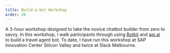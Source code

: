 ```yaml
---
title: Build-a-bot Workshop
order: 20
---
```


A 3-hour workshop designed to take the novice chatbot builder from zero to savvy. In this workshop, I walk participants
through using [Botkit](https://howdy.ai/botkit/) and [api.ai](https://api.ai/) to build a travel agent bot. To date,
I have run this workshop at SAP Innovation Center Silicon Valley and twice at Slack Melbourne.